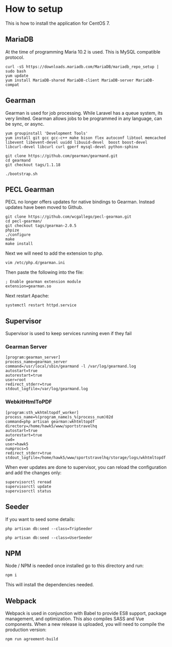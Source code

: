 # How to setup

This is how to install the application for CentOS 7.

## MariaDB

At the time of programming Maria 10.2 is used. This is MySQL compatible protocol.

    curl -sS https://downloads.mariadb.com/MariaDB/mariadb_repo_setup | sudo bash
    yum update
    yum install MariaDB-shared MariaDB-client MariaDB-server MariaDB-compat
                               

## Gearman

Gearman is used for job processing. While Laravel has a queue system, its very limited. Gearman allows jobs to be programmed in any language, can be sync, or async.

    yum groupinstall 'Development Tools'
    yum install git gcc gcc-c++ make bison flex autoconf libtool memcached libevent libevent-devel uuidd libuuid-devel  boost boost-devel libcurl-devel libcurl curl gperf mysql-devel python-sphinx

    git clone https://github.com/gearman/gearmand.git
    cd gearmand
    git checkout tags/1.1.18
    
    ./bootstrap.sh
    
    
## PECL Gearman

PECL no longer offers updates for native bindings to Gearman. Instead updates have been moved to Github.

    git clone https://github.com/wcgallego/pecl-gearman.git
    cd pecl-gearman/
    git checkout tags/gearman-2.0.5
    phpize
    ./configure
    make
    make install
    
Next we will need to add the extension to php.

    vim /etc/php.d/gearman.ini
    
Then paste the following into the file:

    ; Enable gearman extension module
    extension=gearman.so 

Next restart Apache:

    systemctl restart httpd.service


## Supervisor

Supervisor is used to keep services running even if they fail

### Gearman Server

    [program:gearman_server]
    process_name=gearman_server
    command=/usr/local/sbin/gearmand -l /var/log/gearmand.log
    autostart=true
    autorestart=true
    user=root
    redirect_stderr=true
    stdout_logfile=/var/log/gearmand.log

### WebkitHtmlToPDF

    [program:sth_wkhtmltopdf_worker]
    process_name=%(program_name)s_%(process_num)02d
    command=php artisan gearman:wkhtmltopdf
    directory=/home/hawk5/www/sportstravelhq
    autostart=true
    autorestart=true
    cwd=
    user=hawk5
    numprocs=5
    redirect_stderr=true
    stdout_logfile=/home/hawk5/www/sportstravelhq/storage/logs/wkhtmltopdf.log
    

When ever updates are done to supervisor, you can reload the configuration and add the changes only:

    supervisorctl reread
    supervisorctl update
    supervisorctl status
    

## Seeder

If you want to seed some details:

    php artisan db:seed --class=TripSeeder

    php artisan db:seed --class=UserSeeder

## NPM

Node / NPM is needed once installed go to this directory and run:

    npm i

This will install the dependencies needed.

## Webpack

Webpack is used in conjunction with Babel to provide ES8 support, package management, and optimization. This also compiles SASS and Vue components. When a new release is uploaded, you will need to compile the production version:

    npm run agreement-build
